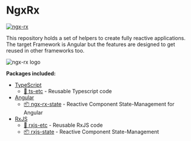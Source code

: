 # NgxRx

[![ngx-rx](https://circleci.com/gh/BioPhoton/ngx-rx.svg?style=shield)](https://circleci.com/gh/BioPhoton/ngx-rx)

This repository holds a set of helpers to create fully reactive applications.
The target Framework is Angular but the features are designed to get reused in other frameworks too.

![ngx-rx logo](https://raw.githubusercontent.com/BioPhoton/ngx-rx/master/images/ngx-rx_logo.png)

**Packages included:**

- [TypeScript](https://www.typescriptlang.org/)
  - [💾 ts-etc](https://github.com/BioPhoton/ngx-rx/tree/master/libs/ts-etc) - Reusable Typescript code
- [Angular](https://angular.io)
  - [📦 ngx-rx-state](https://github.com/BioPhoton/ngx-rx/tree/master/libs/ngx-rx-state) - Reactive Component State-Management for Angular
- [RxJS](https://rxjs.dev)
  - [💾 rxjs-etc](https://github.com/BioPhoton/ngx-rx/tree/master/libs/rxjs-etc) - Reusable RxJS code
  - [📦 rxjs-state](https://github.com/BioPhoton/ngx-rx/tree/master/libs/rxjs-state) - Reactive Component State-Management
